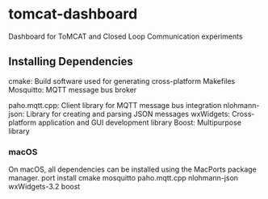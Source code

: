 # tomcat-dashboard
Dashboard for ToMCAT and Closed Loop Communication experiments

## Installing Dependencies
cmake: Build software used for generating cross-platform Makefiles
Mosquitto: MQTT message bus broker

paho.mqtt.cpp: Client library for MQTT message bus integration
nlohmann-json:  Library for creating and parsing JSON messages
wxWidgets: Cross-platform application and GUI development library 
Boost: Multipurpose library 

### macOS
On macOS, all dependencies can be installed using the MacPorts package manager. 
port install cmake mosquitto paho.mqtt.cpp nlohmann-json wxWidgets-3.2 boost




